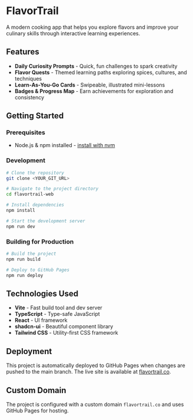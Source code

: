 # FlavorTrail

A modern cooking app that helps you explore flavors and improve your culinary skills through interactive learning experiences.

## Features

- **Daily Curiosity Prompts** - Quick, fun challenges to spark creativity
- **Flavor Quests** - Themed learning paths exploring spices, cultures, and techniques
- **Learn-As-You-Go Cards** - Swipeable, illustrated mini-lessons
- **Badges & Progress Map** - Earn achievements for exploration and consistency

## Getting Started

### Prerequisites

- Node.js & npm installed - [install with nvm](https://github.com/nvm-sh/nvm#installing-and-updating)

### Development

```sh
# Clone the repository
git clone <YOUR_GIT_URL>

# Navigate to the project directory
cd flavortrail-web

# Install dependencies
npm install

# Start the development server
npm run dev
```

### Building for Production

```sh
# Build the project
npm run build

# Deploy to GitHub Pages
npm run deploy
```

## Technologies Used

- **Vite** - Fast build tool and dev server
- **TypeScript** - Type-safe JavaScript
- **React** - UI framework
- **shadcn-ui** - Beautiful component library
- **Tailwind CSS** - Utility-first CSS framework

## Deployment

This project is automatically deployed to GitHub Pages when changes are pushed to the main branch. The live site is available at [flavortrail.co](https://flavortrail.co).

## Custom Domain

The project is configured with a custom domain `flavortrail.co` and uses GitHub Pages for hosting.
